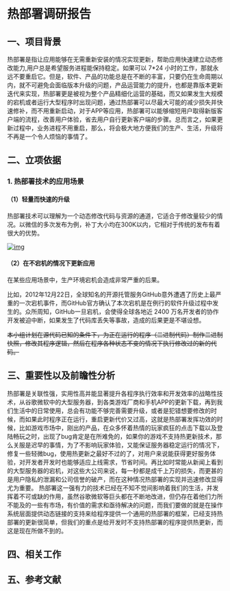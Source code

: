 ﻿# 热部署调研报告

##  一、项目背景

热部署是指让应用能够在无需重新安装的情况实现更新，帮助应用快速建立动态修改能力,用户总是希望服务进程能保持稳定。如果可以 7*24 小时的工作，那就永远不要重启它。但是，软件、产品的功能总是在不断的丰富，只要仍在生命周期以内，就不可避免会面临版本升级的问题，产品运营能力的提升，也都是靠版本更新迭代来实现，热部署更是被视为整个产品精细化运营的基础，而又如果发生大规模的宕机或者运行大型程序时出现问题，通过热部署可以尽最大可能的减少损失并快速修补，而不用重新启动，对于APP等应用，热部署可以能够缩短用户取得新版客户端的流程，改善用户体验，省去用户自行更新客户端的步骤。总而言之，如果更新过程中，业务进程不用重启，那么，将会极大地方便我们的生产、生活，升级将不再是一个令人烦恼的事情了。

## 二、立项依据


### 1. 热部署技术的应用场景


#### （1）轻量而快速的升级


热部署技术可以理解为一个动态修改代码与资源的通道，它适合于修改量较少的情况。以微信的多次发布为例，补丁大小均在300K以内，它相对于传统的发布有着很大的优势。


[![img](https://github.com/WeMobileDev/article/raw/master/assets/tinker/data.png)](https://github.com/WeMobileDev/article/blob/master/assets/tinker/data.png)




####  （2）在不宕机的情况下更新应用


在某些应用场景中，生产环境宕机会造成非常严重的后果。


比如，2012年12月22日，全球知名的开源托管服务GitHub意外遭遇了历史上最严重的一次宕机事件，而GitHub官方确认了本次宕机是在例行的软件升级过程中发生的。众所周知，GitHub一旦宕机，会使得全球各地近 2400 万名开发者的协作开发被迫中断，如果发生了代码库丢失等事故，造成的后果更是不堪设想。

~~本小组计划在源代码已知的条件下，为正在运行的程序（二进制代码）制作二进制快照，修改其程序逻辑，然后在程序各种状态不变的情况下执行修改过的新的代码。~~

##  三、重要性以及前瞻性分析

热部署是关联性强，实用性高并能显著提升各程序执行效率和开发效率的战略性技术，从谷歌微软中的大型服务器，到各类游戏厂商和手机APP的更新下载，再到我们生活中的日常使用，总会有功能不够完善需要升级，或者是犯错想要修改的时候，而如果此时程序正在运行，重启更新代价又过高，这就是热部署发挥功效的时候，比如游戏市场中，刚出的产品，在众多怀着热情的玩家疯狂的点击下载以及登陆畅玩之时，出现了bug肯定是在所难免的，如果你的游戏不支持热更新技术，那么关服是迟早的事情，为了不影响玩家体验，又能保证服务器稳定运行的情况下，修复一些轻微bug，使用热更新之最好不过的了，对用户来说能获得更好服务体验，对开发者开发时也能够适应上线需求，节省时间。再比如时常能从新闻上看到的大型服务器的宕机，对这些大公司来说，每一秒都是成千上万的损失，而更甚的是用户隐私的泄漏和公司信誉的破产，而在这种情况热部署的实现并迅速修改显得尤为重要。
热部署这一强有力的技术已经在不知不觉间影响着我们的生活，并发挥着不可或缺的作用，虽然谷歌微软等巨头都在不断地改进，但仍存在着他们力所不能及的一些有市场，有价值的需求和亟待解决的问题，而我们要做的就是在操作系统层面提供动态链接的支持来给程序提供一个通用的热部署的框架，已经支持热部署的更新很简单，但我们的重点是给开发时不支持热部署的程序提供热更新，而这是现在所做不到的。

##  四、相关工作

##  五、参考文献

[1]: https://www.ibm.com/developerworks/cn/linux/l-cn-prcss-hotupgrd/	"Linux 进程热升级"